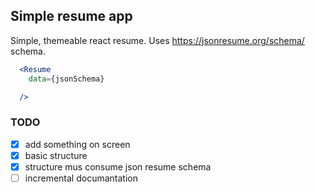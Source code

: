 ## Simple resume app

Simple, themeable react resume.
Uses https://jsonresume.org/schema/ schema.




```jsx
  <Resume
    data={jsonSchema}

  />
```

### TODO
- [x] add something on screen
- [x] basic structure
- [x] structure mus consume json resume schema
- [ ] incremental documantation